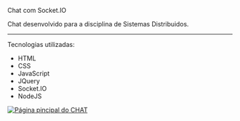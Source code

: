 Chat com Socket.IO

Chat desenvolvido para a disciplina de Sistemas Distribuidos.

------------

Tecnologias utilizadas:
- HTML
- CSS
- JavaScript
- JQuery
- Socket.IO
- NodeJS

[![Página pincipal do CHAT](https://i.imgur.com/1dim1NE.png "Página pincipal do CHAT")](https://i.imgur.com/1dim1NE.png "Página pincipal do CHAT")
